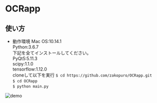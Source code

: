 # OCRapp
## 使い方
* 動作環境
Mac OS:10.14.1  
Python:3.6.7  
下記を全てインストールしてください。  
PyQt5:5.11.3  
scipy:1.1.0  
tensorflow:1.12.0  
cloneして以下を実行
`$ cd https://github.com/zakopuro/OCRapp.git`  
`$ cd OCRapp`  
`$ python main.py`

![demo](https://github.com/zakopuro/OSRapp/blob/master/ocr_image/OCRappgif.gif)
